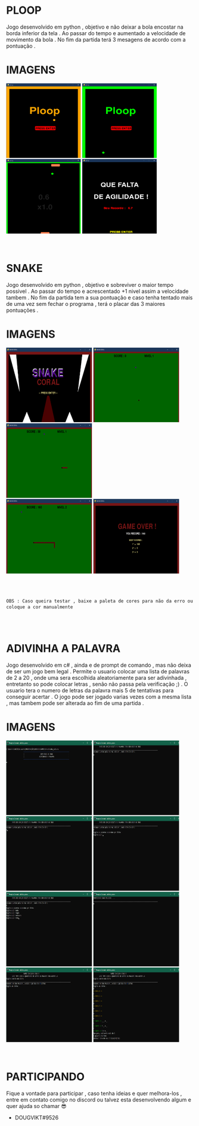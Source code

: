 # PLOOP 
  Jogo desenvolvido em python , objetivo e não deixar a bola encostar na borda inferior da tela . 
  Ao passar do tempo e aumentado a velocidade de movimento da bola .
  No fim da partida terá 3 mesagens de acordo com a pontuação .
  
  # IMAGENS 
  <div display="inline-block">
   <img src="img/ploop1.png" width="200" height="200" />
    <img src="img/ploop2.png" width="200" height="200" />
   <img src="img/ploop3.png" width="200" height="200" />
   <img src="img/ploop4.png" width="200" height="200" />
</div>
<br>
<br>

# SNAKE
  Jogo desenvolvido em python , objetivo e sobreviver o maior tempo possivel .
  Ao passar do tempo e acrescentado +1 nivel assim a velocidade tambem .
  No fim da partida tem a sua pontuação e caso tenha tentado mais de uma vez sem fechar o programa , terá o placar das 3 maiores pontuações .

# IMAGENS
<div display="inline-block">
   <img src="img/snake1.png" width="230" height="200" />
    <img src="img/snake2.png" width="230" height="200" />
   <img src="img/snake3.png" width="230" height="200" /><br>
   <img src="img/snake4.png" width="230" height="200" />
   <img src="img/snake5.png" width="230" height="200"/>
</div>

<br><br>
 
    OBS : Caso queira testar , baixe a paleta de cores para não da erro ou coloque a cor manualmente 
    
<br><br>

# ADIVINHA A PALAVRA
  Jogo desenvolvido em c# , ainda e de prompt de comando , mas não deixa de ser um jogo bem legal . 
  Permite o usuario colocar uma lista de palavras de 2 a 20 , onde uma sera escolhida aleatoriamente para ser adivinhada , entretanto so pode colocar letras , senão não passa pela verificação ;) . 
  O usuario tera o numero de letras da palavra mais 5 de tentativas para conseguir acertar .
  O jogo pode ser jogado varias vezes com a mesma lista , mas tambem pode ser alterada ao fim de uma partida .
  

# IMAGENS
  <div display="inline-block">
    <img src="img/Adv_pv-1.png" width="230" height="200"/>
    <img src="img/Adv_pv-2.png" width="230" height="200" />
   <img src="img/Adv_pv-3.png" width="230" height="200" />
    <img src="img/Adv_pv-4.png" width="230" height="200" />
   <img src="img/Adv_pv-5.png" width="230" height="200" />
   <img src="img/Adv_pv-6.png" width="230" height="200" />
   <img src="img/Adv_pv-7.png" width="230" height="200" />
   <img src="img/Adv_pv-8.png" width="230" height="200" />
</div>
<br><br>

# PARTICIPANDO 
  Fique a vontade para participar , caso tenha ideias e quer melhora-los , entre em contato comigo no discord ou talvez esta desenvolvendo algum e quer ajuda so chamar :sunglasses:
  + DOUGVIKT#9526
